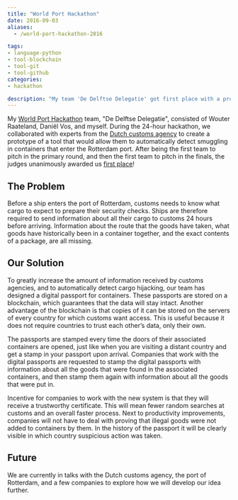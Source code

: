 ```yaml
---
title: "World Port Hackathon"
date: 2016-09-03
aliases:
  - /world-port-hackathon-2016

tags:
- language-python
- tool-blockchain
- tool-git
- tool-github
categories:
- hackathon

description: "My team 'De Delftse Delegatie' got first place with a prototype for a blockchain-based app to help customs agencies detect smuggling in freight containers."
---
```


My [World Port Hackathon](http://www.worldporthackathon.com/) team, "De Delftse Delegatie", consisted of Wouter Raateland, Daniël Vos, and myself. During the 24-hour hackathon, we collaborated with experts from the [Dutch customs agency](http://www.belastingdienst.nl/wps/wcm/connect/nl/douane/douane) to create a prototype of a tool that would allow them to automatically detect smuggling in containers that enter the Rotterdam port. After being the first team to pitch in the primary round, and then the first team to pitch in the finals, the judges unanimously awarded us [first place](https://twitter.com/LayOn_OverWhale/status/772103988405764096)!

## The Problem

Before a ship enters the port of Rotterdam, customs needs to know what cargo to expect to prepare their security checks. Ships are therefore required to send information about all their cargo to customs 24 hours before arriving. Information about the route that the goods have taken, what goods have historically been in a container together, and the exact contents of a package, are all missing.

## Our Solution

To greatly increase the amount of information received by customs agencies, and to automatically detect cargo hijacking, our team has designed a digital passport for containers. These passports are stored on a blockchain, which guarantees that the data will stay intact. Another advantage of the blockchain is that copies of it can be stored on the servers of every country for which customs want access. This is useful because it does not require countries to trust each other’s data, only their own.

The passports are stamped every time the doors of their associated containers are opened, just like when you are visiting a distant country and get a stamp in your passport upon arrival. Companies that work with the digital passports are requested to stamp the digital passports with information about all the goods that were found in the associated containers, and then stamp them again with information about all the goods that were put in.

Incentive for companies to work with the new system is that they will receive a trustworthy certificate. This will mean fewer random searches at customs and an overall faster process. Next to productivity improvements, companies will not have to deal with proving that illegal goods were not added to containers by them. In the history of the passport it will be clearly visible in which country suspicious action was taken.

## Future

We are currently in talks with the Dutch customs agency, the port of Rotterdam, and a few companies to explore how we will develop our idea further.
